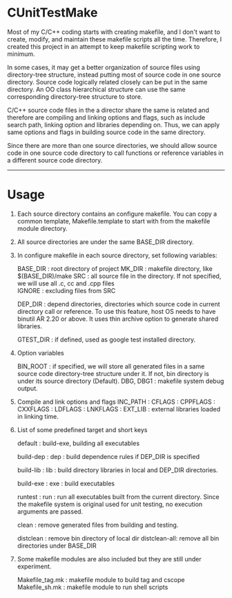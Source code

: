 CUnitTestMake
=============

Most of my C/C++ coding starts with creating makefile, and I don't want to
create, modify, and maintain these makefile scripts all the time. Therefore, I
created this project in an attempt to keep makefile scripting work to minimum.

In some cases, it may get a better organization of source files using
directory-tree structure, instead putting most of source code in one source
directory.  Source code logically related closely can be put in the same
directory.  An OO class hierarchical structure can use the same corresponding
directory-tree structure to store.

C/C++ source code files in the a director share the same is related and
therefore are compiling and linking options and flags, such as include search
path, linking option and libraries depending on.  Thus, we can apply same
options and flags in building source code in the same directory.

Since there are more than one source directories, we should allow source code in
one source code directory to call functions or reference variables in a
different source code directory.

--------------


Usage
==========================================

1) Each source directory contains an configure makefile.  You can copy a common
   template, Makefile.template to start with from the makefile module
   directory. 

2) All source directories are under the same BASE_DIR directory. 

3) In configure makefile in each source directory, set following variables:

      BASE_DIR  : root directory of project 
      MK_DIR    : makefile directory, like $(BASE_DIR)/make
      SRC       : all source file in the directory.  If not specified, we will 
                  use all .c, cc and .cpp files  
      IGNORE    : excluding files from SRC

      DEP_DIR   : depend directories, directories which source code in current
                  directory call or reference.  To use this feature, host OS
                  needs to have binutil AR 2.20 or above.  It uses thin
                  archive option to generate shared libraries.

      GTEST_DIR : if defined, used as google test installed directory.

4) Option variables

      BIN_ROOT  : if specified, we will store all generated files in a same
                  source code directory-tree structure under it.  If not, bin
                  directory is under its source directory (Default).
      DBG, DBG1 : makefile system debug output. 

5) Compile and link options and flags
      INC_PATH  :
      CFLAGS    :
      CPPFLAGS  :
      CXXFLAGS  :
      LDFLAGS   :
      LNKFLAGS  :
      EXT_LIB   : external libraries loaded in linking time.


4) List of some predefined target and short keys

      default   : build-exe, building all executables

      build-dep :
      dep       : build dependence rules if DEP_DIR is specified
   
      build-lib :
      lib       : build directory libraries in local and DEP_DIR directories.

      build-exe :
      exe       : build executables

      runtest   :
      run       : run all executables built from the current directory. Since
                  the makefile system is original used for unit testing, no
                  execution arguments are passed. 

     clean      : remove generated files from building and testing.

     distclean    : remove bin directory of local dir
     distclean-all: remove all bin directories under BASE_DIR

5) Some makefile modules are also included but they are still under experiment.

     Makefile_tag.mk  : makefile module to build tag and cscope
     Makefile_sh.mk   : makefile module to run shell scripts




